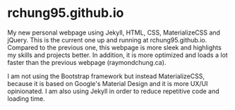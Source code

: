 # rchung95.github.io
My new personal webpage using Jekyll, HTML, CSS, MaterializeCSS and jQuery. This is the current one up and running at rchung95.github.io. Compared to the previous one, this webpage is more sleek and highlights my skills and projects better. In addition, it is more optimized and loads a lot faster than the previous webpage (raymondchung.ca).

I am not using the Bootstrap framework but instead MaterializeCSS, because it is based on Google's Material Design and it is more UX/UI opinionated. I am also using Jekyll in order to reduce repetitive code and loading time.